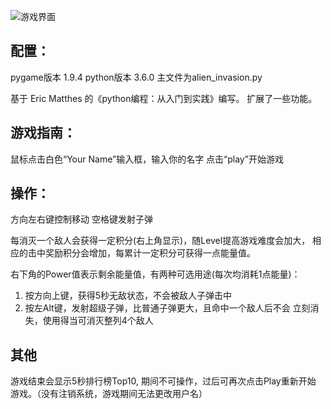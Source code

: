 ![游戏界面](https://img-blog.csdnimg.cn/20190304091124999.png?x-oss-process=image/watermark,type_ZmFuZ3poZW5naGVpdGk,shadow_10,text_aHR0cHM6Ly9ibG9nLmNzZG4ubmV0L0NhaXdlaWppYTAx,size_16,color_FFFFFF,t_70)

## 配置：

pygame版本 1.9.4
python版本 3.6.0
主文件为alien_invasion.py

基于 Eric Matthes 的《python编程：从入门到实践》编写。
扩展了一些功能。

## 游戏指南：

鼠标点击白色“Your Name”输入框，输入你的名字
点击“play”开始游戏

## 操作：

方向左右键控制移动
空格键发射子弹

每消灭一个敌人会获得一定积分(右上角显示)，随Level提高游戏难度会加大，
相应的击中奖励积分会增加，每累计一定积分可获得一点能量值。

右下角的Power值表示剩余能量值，有两种可选用途(每次均消耗1点能量)：
1. 按方向上键，获得5秒无敌状态，不会被敌人子弹击中
2. 按左Alt键，发射超级子弹，比普通子弹更大，且命中一个敌人后不会
    立刻消失，使用得当可消灭整列4个敌人

## 其他
游戏结束会显示5秒排行榜Top10, 期间不可操作，过后可再次点击Play重新开始
游戏。（没有注销系统，游戏期间无法更改用户名）
